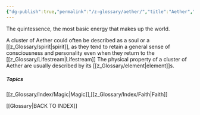 ```yaml
---
{"dg-publish":true,"permalink":"/z-glossary/aether/","title":"Aether","hide":true,"dgShowInlineTitle":true,"noteIcon":""}
---
```


The quintessence, the most basic energy that makes up the world.

A cluster of Aether could often be described as a soul or a [[z_Glossary/spirit\|spirit]], as they tend to retain a general sense of consciousness and personality even when they return to the [[z_Glossary/Lifestream\|Lifestream]] The physical property of a cluster of Aether are usually described by its [[z_Glossary/element\|element]]s. 



##### Topics
[[z_Glossary/Index/Magic\|Magic]],[[z_Glossary/Index/Faith\|Faith]]


[[Glossary\|BACK TO INDEX]]
